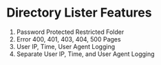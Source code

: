 # Directory Lister Features
1. Password Protected Restricted Folder
2. Error 400, 401, 403, 404, 500 Pages  
3. User IP, Time, User Agent Logging  
4. Separate User IP, Time, and User Agent Logging
